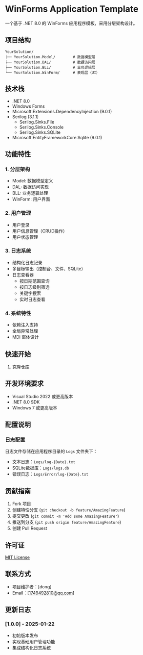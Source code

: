 # WinForms Application Template

一个基于 .NET 8.0 的 WinForms 应用程序模板，采用分层架构设计。

## 项目结构

```
YourSolution/
├── YourSolution.Model/        # 数据模型层
├── YourSolution.DAL/          # 数据访问层
├── YourSolution.BLL/          # 业务逻辑层
└── YourSolution.WinForm/      # 表现层（UI）
```

## 技术栈

- .NET 8.0
- Windows Forms
- Microsoft.Extensions.DependencyInjection (9.0.1)
- Serilog (3.1.1)
  - Serilog.Sinks.File
  - Serilog.Sinks.Console
  - Serilog.Sinks.SQLite
- Microsoft.EntityFrameworkCore.Sqlite (9.0.1)

## 功能特性

### 1. 分层架构
- Model: 数据模型定义
- DAL: 数据访问实现
- BLL: 业务逻辑处理
- WinForm: 用户界面

### 2. 用户管理
- 用户登录
- 用户信息管理（CRUD操作）
- 用户状态管理

### 3. 日志系统
- 结构化日志记录
- 多目标输出（控制台、文件、SQLite）
- 日志查看器
  - 按日期范围查询
  - 按日志级别筛选
  - 关键字搜索
  - 实时日志查看

### 4. 系统特性
- 依赖注入支持
- 全局异常处理
- MDI 窗体设计

## 快速开始

1. 克隆仓库

## 开发环境要求

- Visual Studio 2022 或更高版本
- .NET 8.0 SDK
- Windows 7 或更高版本

## 配置说明

### 日志配置
日志文件存储在应用程序目录的 `Logs` 文件夹下：
- 文本日志：`Logs/log-{Date}.txt`
- SQLite数据库：`Logs/logs.db`
- 错误日志：`Logs/Error/log-{Date}.txt`

## 贡献指南

1. Fork 项目
2. 创建特性分支 (`git checkout -b feature/AmazingFeature`)
3. 提交更改 (`git commit -m 'Add some AmazingFeature'`)
4. 推送到分支 (`git push origin feature/AmazingFeature`)
5. 创建 Pull Request

## 许可证

[MIT License](LICENSE)

## 联系方式

- 项目维护者：[dong]
- Email：[1749492810@qq.com]

## 更新日志

### [1.0.0] - 2025-01-22
- 初始版本发布
- 实现基础用户管理功能
- 集成结构化日志系统